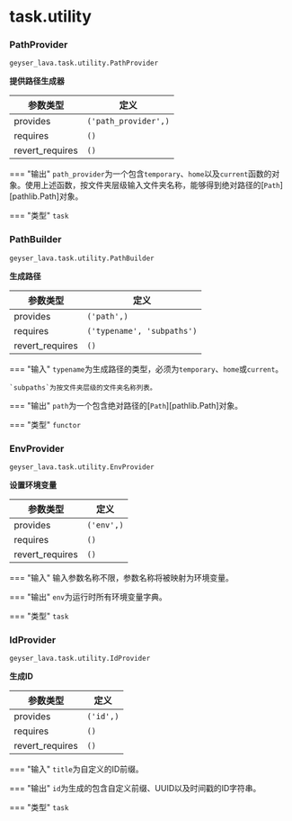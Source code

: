 # task.utility

### PathProvider

```
geyser_lava.task.utility.PathProvider
```

**提供路径生成器**

|参数类型|定义|
|---|---|
|provides|`('path_provider',)`|
|requires|`()`|
|revert_requires|`()`|

=== "输出"
    `path_provider`为一个包含`temporary`、`home`以及`current`函数的对象。使用上述函数，按文件夹层级输入文件夹名称，能够得到绝对路径的[`Path`][pathlib.Path]对象。

=== "类型"
    `task`

### PathBuilder

```
geyser_lava.task.utility.PathBuilder
```

**生成路径**

|参数类型|定义|
|---|---|
|provides|`('path',)`|
|requires|`('typename', 'subpaths')`|
|revert_requires|`()`|

=== "输入"
    `typename`为生成路径的类型，必须为`temporary`、`home`或`current`。

    `subpaths`为按文件夹层级的文件夹名称列表。

=== "输出"
    `path`为一个包含绝对路径的[`Path`][pathlib.Path]对象。

=== "类型"
    `functor`

### EnvProvider

```
geyser_lava.task.utility.EnvProvider
```

**设置环境变量**

|参数类型|定义|
|---|---|
|provides|`('env',)`|
|requires|`()`|
|revert_requires|`()`|

=== "输入"
    输入参数名称不限，参数名称将被映射为环境变量。

=== "输出"
    `env`为运行时所有环境变量字典。

=== "类型"
    `task`

### IdProvider

```
geyser_lava.task.utility.IdProvider
```

**生成ID**

|参数类型|定义|
|---|---|
|provides|`('id',)`|
|requires|`()`|
|revert_requires|`()`|

=== "输入"
    `title`为自定义的ID前缀。

=== "输出"
    `id`为生成的包含自定义前缀、UUID以及时间戳的ID字符串。

=== "类型"
    `task`